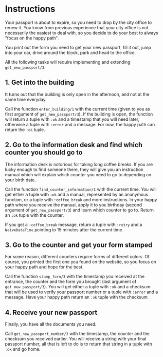 # Instructions

Your passport is about to expire, so you need to drop by the city office to renew it. You know from previous experience that your city office is not necessarily the easiest to deal with, so you decide to do your best to always "focus on the happy path".

You print out the form you need to get your new passport, fill it out, jump into your car, drive around the block, park and head to the office.

All the following tasks will require implementing and extending `get_new_passport/3`.

## 1. Get into the building

It turns out that the building is only open in the afternoon, and not at the same time everyday.

Call the function `enter_building/1` with the current time (given to you as first argument of `get_new_passport/3`). If the building is open, the function will return a tuple with `:ok` and a timestamp that you will need later, otherwise a tuple with `:error` and a message. For now, the happy path can return the `:ok` tuple.

## 2. Go to the information desk and find which counter you should go to

The information desk is notorious for taking long coffee breaks. If you are lucky enough to find someone there, they will give you an instruction manual which will explain which counter you need to go to depending on your birth date.

Call the function `find_counter_information/1` with the current time. You will get either a tuple with `:ok` and a manual, represented by an anonymous function, or a tuple with `:coffee_break` and more instructions. In your happy path where you receive the manual, apply it to you birthday (second argument of `get_new_passport/3`) and learn which counter to go to. Return an `:ok` tuple with the counter.

If you get a `:coffee_break` message, return a tuple with `:retry` and a `NaiveDateTime` pointing to 15 minutes after the current time.

## 3. Go to the counter and get your form stamped

For some reason, different counters require forms of different colors. Of course, you printed the first one you found on the website, so you focus on your happy path and hope for the best.

Call the function `stamp_form/3` with the timestamp you received at the entrance, the counter and the form you brought (last argument of `get_new_passport/3`). You will get either a tuple with `:ok` and a checksum that will be used to verify your passport number or a tuple with `:error` and a message. Have your happy path return an `:ok` tuple with the checksum.

## 4. Receive your new passport

Finally, you have all the documents you need.

Call `get_new_passport_number/3` with the timestamp, the counter and the checksum you received earlier. You will receive a string with your final passport number, all that is left to do is to return that string in a tuple with `:ok` and go home.
